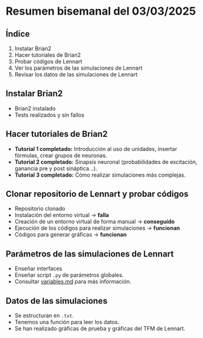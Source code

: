 # Resumen bisemanal del 03/03/2025

## Índice
1. Instalar Brian2
2. Hacer tutoriales de Brian2
3. Probar códigos de Lennart
4. Ver los parámetros de las simulaciones de Lennart
5. Revisar los datos de las simulaciones de Lennart

## Instalar Brian2

- Brian2 instalado
- Tests realizados y sin fallos

## Hacer tutoriales de Brian2
- **Tutorial 1 completado:** Introducción al uso de unidades, insertar fórmulas, crear grupos de neuronas.
- **Tutorial 2 completado:** Sinapsis neuronal (probabilidades de excitación, ganancia pre y post sináptica...).
- **Tutorial 3 completado:** Cómo realizar simulaciones más complejas.

## Clonar repositorio de Lennart y probar códigos
- Repositorio clonado
- Instalación del entorno virtual -> **falla**
- Creación de un entorno virtual de forma manual -> **conseguido**
- Ejecución de los códigos para realizar simulaciones -> **funcionan**
- Códigos para generar gráficas -> **funcionan**

## Parámetros de las simulaciones de Lennart
- Enseñar interfaces
- Enseñar script `.py` de parámetros globales.
- Consultar [variables.md](simulacion/variables.md) para más información.

## Datos de las simulaciones
- Se estructuran en `.txt`.
- Tenemos una función para leer los datos.
- Se han realizado gráficas de prueba y gráficas del TFM de Lennart.